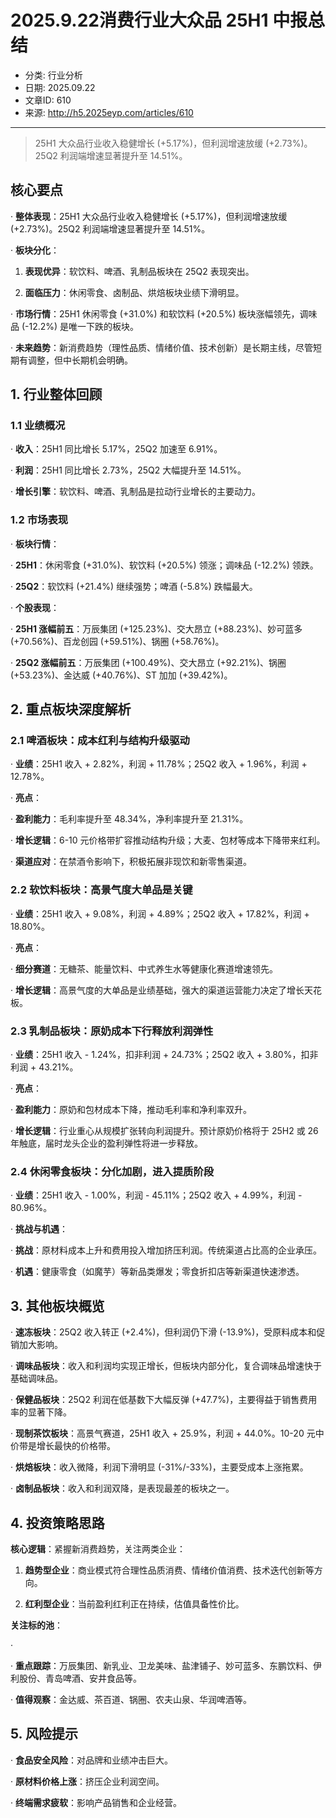 # 2025.9.22消费行业大众品 25H1 中报总结

- 分类: 行业分析
- 日期: 2025.09.22
- 文章ID: 610
- 来源: http://h5.2025eyp.com/articles/610

---

> 25H1 大众品行业收入稳健增长 (+5.17%)，但利润增速放缓 (+2.73%)。25Q2 利润端增速显著提升至 14.51%。

## **核心要点**

· **整体表现**：25H1 大众品行业收入稳健增长 (+5.17%)，但利润增速放缓 (+2.73%)。25Q2 利润端增速显著提升至 14.51%。

· **板块分化**：

00001. **表现优异**：软饮料、啤酒、乳制品板块在 25Q2 表现突出。

00002. **面临压力**：休闲零食、卤制品、烘焙板块业绩下滑明显。

· **市场行情**：25H1 休闲零食 (+31.0%) 和软饮料 (+20.5%) 板块涨幅领先，调味品 (-12.2%) 是唯一下跌的板块。

· **未来趋势**：新消费趋势（理性品质、情绪价值、技术创新）是长期主线，尽管短期有调整，但中长期机会明确。

## **1. 行业整体回顾**

### **1.1 业绩概况**

· **收入**：25H1 同比增长 5.17%，25Q2 加速至 6.91%。

· **利润**：25H1 同比增长 2.73%，25Q2 大幅提升至 14.51%。

· **增长引擎**：软饮料、啤酒、乳制品是拉动行业增长的主要动力。

### **1.2 市场表现**

· **板块行情**：

· **25H1**：休闲零食 (+31.0%)、软饮料 (+20.5%) 领涨；调味品 (-12.2%) 领跌。

· **25Q2**：软饮料 (+21.4%) 继续强势；啤酒 (-5.8%) 跌幅最大。

· **个股表现**：

· **25H1 涨幅前五**：万辰集团 (+125.23%)、交大昂立 (+88.23%)、妙可蓝多 (+70.56%)、百龙创园 (+59.51%)、锅圈 (+58.76%)。

· **25Q2 涨幅前五**：万辰集团 (+100.49%)、交大昂立 (+92.21%)、锅圈 (+53.23%)、金达威 (+40.76%)、ST 加加 (+39.42%)。

## **2. 重点板块深度解析**

### **2.1 啤酒板块：成本红利与结构升级驱动**

· **业绩**：25H1 收入 + 2.82%，利润 + 11.78%；25Q2 收入 + 1.96%，利润 + 12.78%。

· **亮点**：

· **盈利能力**：毛利率提升至 48.34%，净利率提升至 21.31%。

· **增长逻辑**：6-10 元价格带扩容推动结构升级；大麦、包材等成本下降带来红利。

· **渠道应对**：在禁酒令影响下，积极拓展非现饮和新零售渠道。

### **2.2 软饮料板块：高景气度大单品是关键**

· **业绩**：25H1 收入 + 9.08%，利润 + 4.89%；25Q2 收入 + 17.82%，利润 + 18.80%。

· **亮点**：

· **细分赛道**：无糖茶、能量饮料、中式养生水等健康化赛道增速领先。

· **增长逻辑**：高景气度的大单品是业绩基础，强大的渠道运营能力决定了增长天花板。

### **2.3 乳制品板块：原奶成本下行释放利润弹性**

· **业绩**：25H1 收入 - 1.24%，扣非利润 + 24.73%；25Q2 收入 + 3.80%，扣非利润 + 43.21%。

· **亮点**：

· **盈利能力**：原奶和包材成本下降，推动毛利率和净利率双升。

· **增长逻辑**：行业重心从规模扩张转向利润提升。预计原奶价格将于 25H2 或 26 年触底，届时龙头企业的盈利弹性将进一步释放。

### **2.4 休闲零食板块：分化加剧，进入提质阶段**

· **业绩**：25H1 收入 - 1.00%，利润 - 45.11%；25Q2 收入 + 4.99%，利润 - 80.96%。

· **挑战与机遇**：

· **挑战**：原材料成本上升和费用投入增加挤压利润。传统渠道占比高的企业承压。

· **机遇**：健康零食（如魔芋）等新品类爆发；零食折扣店等新渠道快速渗透。

## **3. 其他板块概览**

· **速冻板块**：25Q2 收入转正 (+2.4%)，但利润仍下滑 (-13.9%)，受原料成本和促销加大影响。

· **调味品板块**：收入和利润均实现正增长，但板块内部分化，复合调味品增速快于基础调味品。

· **保健品板块**：25Q2 利润在低基数下大幅反弹 (+47.7%)，主要得益于销售费用率的显著下降。

· **现制茶饮板块**：高景气赛道，25H1 收入 + 25.9%，利润 + 44.0%。10-20 元中价带是增长最快的价格带。

· **烘焙板块**：收入微降，利润下滑明显 (-31%/-33%)，主要受成本上涨拖累。

· **卤制品板块**：收入和利润双降，是表现最差的板块之一。

## **4. 投资策略思路**

**核心逻辑**：紧握新消费趋势，关注两类企业：

00001. **趋势型企业**：商业模式符合理性品质消费、情绪价值消费、技术迭代创新等方向。

00002. **红利型企业**：当前盈利红利正在持续，估值具备性价比。

**关注标的池**：

·

· **重点跟踪**：万辰集团、新乳业、卫龙美味、盐津铺子、妙可蓝多、东鹏饮料、伊利股份、青岛啤酒、安井食品等。

· **值得观察**：金达威、茶百道、锅圈、农夫山泉、华润啤酒等。

## **5. 风险提示**

· **食品安全风险**：对品牌和业绩冲击巨大。

· **原材料价格上涨**：挤压企业利润空间。

· **终端需求疲软**：影响产品销售和企业经营。
